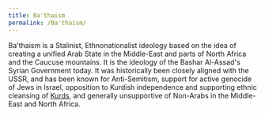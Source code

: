 ```yaml
---
title: Ba'thaism
permalink: /Ba'thaism/
---
```


Ba'thaism is a Stalinist, Ethnonationalist ideology based on the idea of
creating a unified Arab State in the Middle-East and parts of North
Africa and the Caucuse mountains. It is the ideology of the Bashar
Al-Assad's Syrian Government today. It was historically been closely
aligned with the USSR, and has been known for Anti-Semitism, support for
active genocide of Jews in Israel, opposition to Kurdish independence
and supporting ethnic cleansing of [Kurds](Rojava "wikilink"), and
generally unsupportive of Non-Arabs in the Middle-East and North Africa.